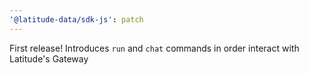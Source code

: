 ```yaml
---
'@latitude-data/sdk-js': patch
---
```


First release! Introduces `run` and `chat` commands in order interact with Latitude's Gateway
